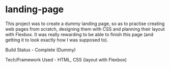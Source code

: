 # landing-page

This project was to create a dummy landing page, so as to practise creating web pages from scratch, designing them with CSS and planning their layout with Flexbox. It was really rewarding to be able to finish this page (and getting it to look exactly how I was supposed to).

Build Status - Complete (Dummy)

Tech/Framework Used - HTML, CSS (layout with Flexbox)

